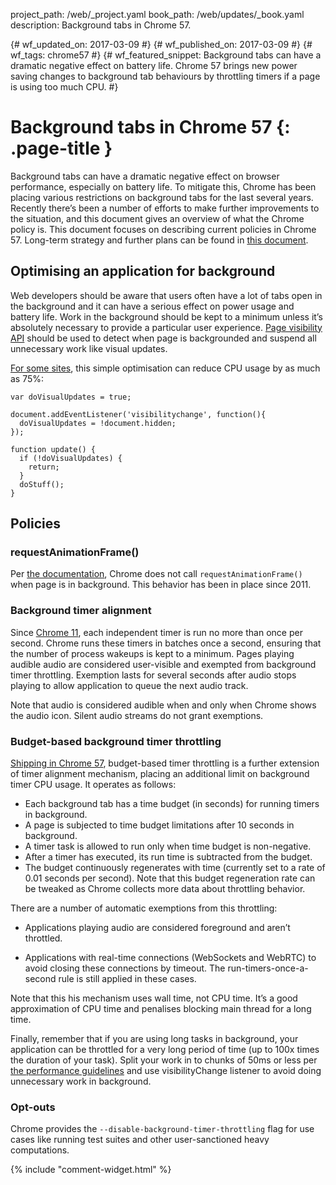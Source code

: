 project_path: /web/_project.yaml
book_path: /web/updates/_book.yaml
description: Background tabs in Chrome 57. 

{# wf_updated_on: 2017-03-09 #}
{# wf_published_on: 2017-03-09 #}
{# wf_tags: chrome57 #}
{# wf_featured_snippet: Background tabs can have a dramatic negative effect on battery life. Chrome 57 brings new power saving changes to background tab behaviours by throttling timers if a page is using too much CPU. #}

# Background tabs in Chrome 57 {: .page-title }

Background tabs can have a dramatic negative effect on browser performance,
especially on battery life. To mitigate this, Chrome has been placing
various restrictions on background tabs for the last several years.
Recently there’s been a number of efforts to make further improvements
to the situation, and this document gives an overview of what the Chrome policy is.
This document focuses on describing current policies in Chrome 57.
Long-term strategy and further plans can be found in [this document](
https://docs.google.com/document/d/18_sX-KGRaHcV3xe5Xk_l6NNwXoxm-23IOepgMx4OlE4/pub).

## Optimising an application for background

Web developers should be aware that users often have a lot of tabs open in the background
and it can have a serious effect on power usage and battery life. Work in the background
should be kept to a minimum unless it’s absolutely necessary to provide
a particular user experience. [Page visibility API](
https://developer.mozilla.org/en-US/docs/Web/Events/visibilitychange) should be used
to detect when page is backgrounded and suspend all unnecessary work like visual updates.

[For some sites](https://twitter.com/cryptowat_ch/status/817502626896089090),
this simple optimisation can reduce CPU usage by as much as 75%: 

    var doVisualUpdates = true;
    
    document.addEventListener('visibilitychange', function(){
      doVisualUpdates = !document.hidden;
    });
    
    function update() {
      if (!doVisualUpdates) {
        return;
      }
      doStuff();
    }

## Policies

### requestAnimationFrame()

Per [the documentation](
https://developer.mozilla.org/en-US/docs/Web/API/window/requestAnimationFrame),
Chrome does not call `requestAnimationFrame()` when page is in background.
This behavior has been in place since 2011.

### Background timer alignment

Since [Chrome 11](https://blog.chromium.org/2011/03/getting-smoother-animated-web-content.html),
each independent timer is run no more than once per second. Chrome runs these timers in batches
once a second, ensuring that the number of process wakeups is kept to a minimum.
Pages playing audible audio are considered user-visible and exempted from background timer
throttling. Exemption lasts for several seconds after audio stops playing to allow
application to queue the next audio track.

Note that audio is considered audible when and only when Chrome shows the audio icon.
Silent audio streams do not grant exemptions.

### Budget-based background timer throttling

[Shipping in Chrome 57](https://www.chromestatus.com/feature/6172836527865856),
budget-based timer throttling is a further extension of timer alignment mechanism,
placing an additional limit on background timer CPU usage. It operates as follows:

* Each background tab has a time budget (in seconds) for running timers in background.
* A page is subjected to time budget limitations after 10 seconds in background.
* A timer task is allowed to run only when time budget is non-negative.
* After a timer has executed, its run time is subtracted from the budget.
* The budget continuously regenerates with time (currently set to a rate of
0.01 seconds per second). Note that this budget regeneration rate can be tweaked as
Chrome collects more data about throttling behavior.

There are a number of automatic exemptions from this throttling:

* Applications playing audio are considered foreground and aren’t throttled. 

* Applications with real-time connections (WebSockets and WebRTC) to avoid closing
these connections by timeout. The run-timers-once-a-second rule is still applied in these cases.

Note that this his mechanism uses wall time, not CPU time.
It’s a good approximation of CPU time and penalises blocking main thread for a long time.

Finally, remember that if you are using long tasks in background, your application
can be throttled for a very long period of time (up to 100x times the duration of your task).
Split your work in to chunks of 50ms or less per [the performance guidelines](
/web/fundamentals/performance/rail) and use visibilityChange listener to avoid
doing unnecessary work in background.

### Opt-outs

Chrome provides the `--disable-background-timer-throttling` flag for use cases like
running test suites and other user-sanctioned heavy computations.

{% include "comment-widget.html" %}
